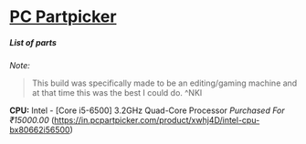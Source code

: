 # [PC Partpicker](https://in.pcpartpicker.com/list/RCsWqk)
##### List of parts
_Note:_
> This build was specifically made to be an editing/gaming machine and at that time this was the best I could do. ^NKI

**CPU:** Intel - [Core i5-6500] 3.2GHz Quad-Core Processor _Purchased For ₹15000.00_ (https://in.pcpartpicker.com/product/xwhj4D/intel-cpu-bx80662i56500)
